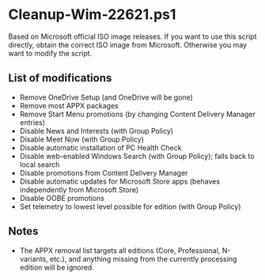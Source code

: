 # Cleanup-Wim-22621.ps1
 
Based on Microsoft official ISO image releases. If you want to use this script directly, obtain the correct ISO image from Microsoft. Otherwise you may want to modify the script.

## List of modifications

- Remove OneDrive Setup (and OneDrive will be gone)
- Remove most APPX packages
- Remove Start Menu promotions (by changing Content Delivery Manager entries)
- Disable News and Interests (with Group Policy)
- Disable Meet Now (with Group Policy)
- Disable automatic installation of PC Health Check
- Disable web-enabled Windows Search (with Group Policy); falls back to local search
- Disable promotions from Content Delivery Manager
- Disable automatic updates for Microsoft Store apps (behaves independently from Microsoft Store)
- Disable OOBE promotions
- Set telemetry to lowest level possible for edition (with Group Policy)

## Notes

- The APPX removal list targets all editions (Core, Professional, N-variants, etc.), and anything missing from the currently processing edition will be ignored.
